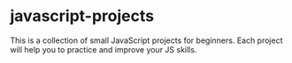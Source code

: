 # javascript-projects
This is a collection of small JavaScript projects for beginners. Each project will help you to practice and improve your JS skills.
